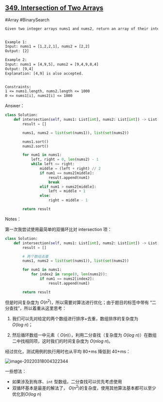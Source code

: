 ## [349. Intersection of Two Arrays](https://leetcode-cn.com/problems/intersection-of-two-arrays/)

#Array #BinarySearch

```tex
Given two integer arrays nums1 and nums2, return an array of their intersection. Each element in the result must be unique and you may return the result in any order.

 
Example 1:
Input: nums1 = [1,2,2,1], nums2 = [2,2]
Output: [2]

Example 2:
Input: nums1 = [4,9,5], nums2 = [9,4,9,8,4]
Output: [9,4]
Explanation: [4,9] is also accepted.
 

Constraints:
1 <= nums1.length, nums2.length <= 1000
0 <= nums1[i], nums2[i] <= 1000
```



Answer：

```python
class Solution:
    def intersection(self, nums1: List[int], nums2: List[int]) -> List[int]:
        result = []

        nums1, nums2 = list(set(nums1)), list(set(nums2))

        nums1.sort()
        nums2.sort()      

        for num1 in nums1:
            left, right = 0, len(nums2) - 1
            while left <= right:
                middle = (left + right) // 2
                if num1 == nums2[middle]:
                    result.append(num1)
                    break
                elif num1 > nums2[middle]:
                    left = middle + 1
                else:
                    right = middle - 1

        return result
```



Notes：

第一次我尝试使用最简单的双循环比对 intersection 项：

```python
class Solution:
    def intersection(self, nums1: List[int], nums2: List[int]) -> List[int]:
        result = []

        # 两个数组去重
        nums1, nums2 = list(set(nums1)), list(set(nums2))

        for num1 in nums1:
            for index2 in range(0, len(nums2)):
                if num1 == nums2[index2]:
                    result.append(num1)

        return result
```

但是时间复杂度为 $O(n^2)$，所以需要对算法进行优化；由于题目的标签中带有 “二分查找”，所以着重从这里思考：

1. 我们可以先对给定的两个数组进行排序+去重，数组排序的复杂度为 $O(log~n)$；

2. 然后循环数组一中元素（ $O(n)$），利用二分查找（复杂度为 $O(log~n)$）在数组二中找相同项，这时我们的时间复杂度为 $O(nlog~n)$。

经过优化，测试用例的执行用时也从平均 80+ms 降低到 40+ms：

![image-20220318004322344](https://cdn-pb.dreamoon.top/images/image-20220318004322344.png)



一些想法：

- 如果涉及到有序、`int` 型数组，二分查找可以优先考虑使用
- 双循环基本是最差的解法了， $O(n^2)$的复杂度，使用其他算法基本都可以至少优化到$O(log~n)$



